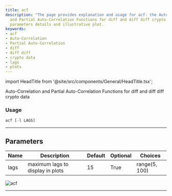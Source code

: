 ```yaml
---
title: acf
description: "The page provides explanation and usage for acf- the Auto-Correlation"
  and Partial Auto-Correlation Functions for diff and diff diff crypto data. It includes
  parameters details and illustrative plot.
keywords:
- acf
- Auto-Correlation
- Partial Auto-Correlation
- diff
- diff diff
- crypto data
- lags
- plots
---
```


import HeadTitle from '@site/src/components/General/HeadTitle.tsx';

<HeadTitle title="crypto/qa/acf - Reference | OpenBB Terminal Docs" />

Auto-Correlation and Partial Auto-Correlation Functions for diff and diff diff crypto data

### Usage

```python
acf [-l LAGS]
```

---

## Parameters

| Name | Description | Default | Optional | Choices |
| ---- | ----------- | ------- | -------- | ------- |
| lags | maximum lags to display in plots | 15 | True | range(5, 100) |

![acf](https://user-images.githubusercontent.com/46355364/154305242-176c3ba1-ebfc-43e7-a027-46251fb02463.png)

---
